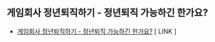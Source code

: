 ## 게임회사 정년퇴직하기 - 정년퇴직 가능하긴 한가요?
- [게임회사 정년퇴직하기 - 정년퇴직 가능하긴 한가요?](https://ndc.nexon.com/session/sessionView?sessNo=100007467) [ LINK ]

